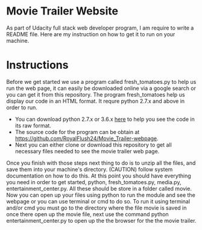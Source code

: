 # Movie Trailer Website
As part of Udacity full stack web developer program, I am require to write a README file. Here are my instruction on how to get it to run on your machine.
# Instructions
Before we get started we use a program called fresh_tomatoes.py to help us run the web page, it can easily be downloaded online via a google search or you can get it from this repository. The program fresh_tomatoes help us display our code in an HTML format. It requre python 2.7.x and above in order to run. 
* You can download python 2.7.x or 3.6.x [here](https://www.python.org/downloads/) to help you see the code in its raw format. 
* The source code for the program can be obtain at https://github.com/RoyalFlush24/Movie_Trailer-webpage.
* Next you can either clone or download this repository to get all necessary files needed to see the movie trailer web page.

Once you finish with those steps next thing to do is to unzip all the files, and save them into your machine's directory. (CAUTION) follow system documentation on how to do this.
At this point you should have everything you need in order to get started, python, fresh_tomatoes.py, media.py, entertainment_center.py. All these should be store in a folder called movie.
Now you can open up your files using python to run the module and see the webpage or you can use terminal or cmd to do so. To run it using terminal and/or cmd you must go to the directory where the file movie is saved in once there open up the movie file, next use the command python entertainment_center.py to open up the the browser for the the movie trailer.
